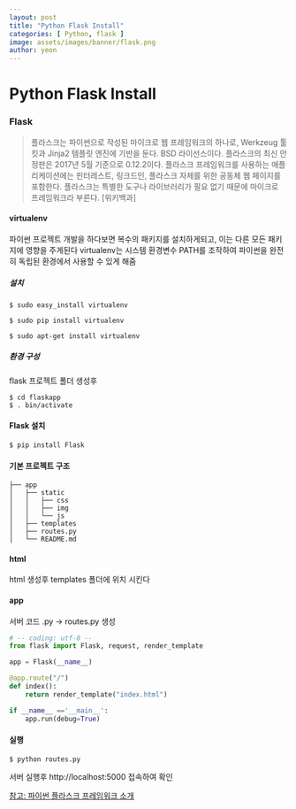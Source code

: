 ```yaml
---
layout: post
title: "Python Flask Install"
categories: [ Python, flask ]
image: assets/images/banner/flask.png
author: yeon
---
```


# Python Flask Install

### Flask
> 플라스크는 파이썬으로 작성된 마이크로 웹 프레임워크의 하나로, Werkzeug 툴킷과 Jinja2 템플릿 엔진에 기반을 둔다. BSD 라이선스이다. 플라스크의 최신 안정판은 2017년 5월 기준으로 0.12.2이다. 플라스크 프레임워크를 사용하는 애플리케이션에는 핀터레스트, 링크드인, 플라스크 자체를 위한 공동체 웹 페이지를 포함한다. 플라스크는 특별한 도구나 라이브러리가 필요 없기 때문에 마이크로 프레임워크라 부른다. [위키백과]
#### virtualenv
파이썬 프로젝트 개발을 하다보면 복수의 패키지를 설치하게되고, 이는 다른 모든 패키지에 영향을 주게된다
virtualenv는 시스템 환경변수 PATH를 조작하여 파이썬을 완전히 독립된 환경에서 사용할 수 있게 해줌

##### 설치
~~~
$ sudo easy_install virtualenv
~~~
~~~
$ sudo pip install virtualenv
~~~
~~~
$ sudo apt-get install virtualenv
~~~

##### 환경 구성
flask 프로젝트 폴더 생성후
~~~
$ cd flaskapp
$ . bin/activate
~~~

#### Flask 설치
~~~
$ pip install Flask
~~~

#### 기본 프로젝트 구조
~~~
├── app
│   ├── static
│   │   ├── css
│   │   ├── img
│   │   └── js
│   ├── templates
│   ├── routes.py
│   └── README.md
~~~

#### html
html 생성후 templates 폴더에 위치 시킨다

#### app
서버 코드 .py -> routes.py 생성
```python
# -- coding: utf-8 --
from flask import Flask, request, render_template

app = Flask(__name__)

@app.route("/")
def index():
    return render_template("index.html")

if __name__ =='__main__':
    app.run(debug=True)
```

#### 실행
~~~
$ python routes.py
~~~
서버 실행후 http://localhost:5000 접속하여 확인


[참고: 파이썬 플라스크 프레임워크 소개](https://code.tutsplus.com/ko/tutorials/an-introduction-to-pythons-flask-framework--net-28822)